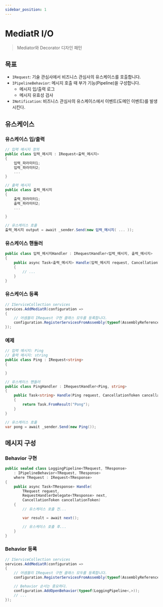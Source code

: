 ```yaml
---
sidebar_position: 1
---
```


# MediatR I/O

> Mediator와 Decorator 디자인 패턴

## 목표
- `IRequest`: 기술 관심사에서 비즈니스 관심사의 유스케이스를 호출합니다.
- `IPipelineBehavior`: 메시지 호출 때 부가 기능(Pipeline)을 구성합니다.
  - 메시지 입/출력 로그
  - 메시지 유효성 검사
- `INotification`: 비즈니스 관심사의 유스케이스에서 이벤트(도메인 이벤트)를 발생시킨다.

## 유스케이스
### 유스케이스 입/출력
```cs
// 입력 메시지 정의
public class 입력_메시지 : IRequest<출력_메시지>
{
    입력_파라미터1;
    입력_파라미터2;
    ...
}

// 출력 메시지
public class 출력_메시지
{
    출력_파라미터1;
    출력_파라미터2;
    ...

}

// 유스케이스 호출
출력_메시지 output = await _sender.Send(new 입력_메시지( ... ));
```

### 유스케이스 핸들러
```cs
public class 입력_메시지Handler : IRequestHandler<입력_메시지, 출력_메시지>
{
    public async Task<출력_메시지> Handle(입력_메시지 request, CancellationToken cancellationToken)
    {
        // ...
    }
}
```

### 유스케이스 등록
```cs
// IServiceCollection services
services.AddMediatR(configuration =>
{
    // 어셈블리 IRequest 구현 클래스 모두를 등록합니다.
    configuration.RegisterServicesFromAssembly(typeof(AssemblyReference).Assembly);
});
```

### 예제
```cs
// 입력 메시지: Ping
// 출력 메시지: string
public class Ping : IRequest<string> 
{ 

}

// 유스케이스 핸들러
public class PingHandler : IRequestHandler<Ping, string>
{
    public Task<string> Handle(Ping request, CancellationToken cancellationToken)
    {
        return Task.FromResult("Pong");
    }
}

// 유스케이스 호출
var pong = await _sender.Send(new Ping());
```

## 메시지 구성
### Behavior 구현
```cs
public sealed class LoggingPipeline<TRequest, TResponse>
    : IPipelineBehavior<TRequest, TResponse>
    where TRequest : IRequest<TResponse>
{
    public async Task<TResponse> Handle(
        TRequest request,
        RequestHandlerDelegate<TResponse> next,
        CancellationToken cancellationToken)
    {
        // 유스케이스 호출 전...

        var result = await next();

        // 유스케이스 호출 후...
    }
}
```

### Behavior 등록
```cs
// IServiceCollection services
services.AddMediatR(configuration =>
{
    // 어셈블리 IRequest 구현 클래스 모두를 등록합니다.
    configuration.RegisterServicesFromAssembly(typeof(AssemblyReference).Assembly);

    // Behavior 순서는 중요하다.
    configuration.AddOpenBehavior(typeof(LoggingPipeline<,>));
    // ...
});